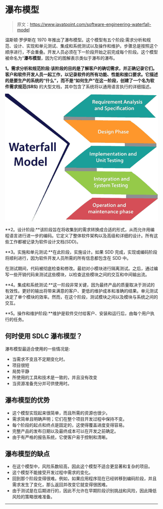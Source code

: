 # 瀑布模型

> 原文：<https://www.javatpoint.com/software-engineering-waterfall-model>

温斯顿·罗伊斯在 1970 年推出了瀑布模型。这个模型有五个阶段:需求分析和规范、设计、实现和单元测试、集成和系统测试以及操作和维护。步骤总是按照这个顺序进行，不会重叠。开发人员必须在下一阶段开始之前完成每个阶段。这个模型被命名为“**瀑布模型**，因为它的图解表示类似于瀑布的瀑布。

**1。需求分析和规范阶段:**该阶段的目的是了解客户的确切需求，并正确记录它们。客户和软件开发人员一起工作，以记录软件的所有功能、性能和接口要求。它描述的是要生产的系统的“什么”，而不是“如何生产”在这一阶段，创建了一个名为**软件需求规范(SRS)** 的大型文档，其中包含了系统将以通用语言执行的详细描述。

![Waterfall model](img/9f33e7049fd394f65fbcb4ea80162bbb.png)

**2。设计阶段:**该阶段旨在将收集到的需求转换成合适的形式，从而允许用编程语言进行进一步的编码。它定义了整体软件架构以及高级和详细的设计。所有这些工作都被记录为软件设计文档(SDD)。

**3。实施和单元测试:**在此阶段，实施设计。如果 SDD 完成，实现或编码阶段将顺利进行，因为软件开发人员所需的所有信息都包含在 SDD 中。

在测试期间，代码被彻底检查和修改。最初对小模块进行隔离测试。之后，通过编写一些开销代码来测试这些模块，以检查这些模块之间的交互和中间输出流。

**4。集成和系统测试:**这一阶段非常关键，因为最终产品的质量取决于测试的有效性。更好的输出将带来满意的客户、更低的维护成本和准确的结果。单元测试决定了单个模块的效率。然而，在这个阶段，测试模块之间以及模块与系统之间的交互。

**5。操作和维护阶段:**维护是软件交付给客户、安装和运行后，由每个用户执行的任务。

## 何时使用 SDLC 瀑布模型？

瀑布模型最适合使用的一些情况是:

*   当需求不变且不定期变化时。
*   项目很短
*   局势平静
*   所使用的工具和技术是一致的，并且没有改变
*   当资源准备充分并可供使用时。

## 瀑布模型的优势

*   这个模型实现起来很简单，而且所需的资源也很少。
*   需求简单且明确声明；它们在整个项目开发过程中保持不变。
*   每个阶段的起点和终点是固定的，这使得覆盖进度变得容易。
*   完整产品的发布日期以及最终成本可以在开发之前确定。
*   由于有严格的报告系统，它使客户易于控制和清晰。

## 瀑布模型的缺点

*   在这个模型中，风险系数较高，因此这个模型不适合更显著和复杂的项目。
*   这个模型不能接受开发过程中需求的变化。
*   回到那个阶段变得很难。例如，如果应用程序现在已经转移到编码阶段，并且需求发生了变化，那么返回并改变它就变得很困难。
*   由于测试是在后期进行的，因此不允许在早期阶段识别挑战和风险，因此降低风险的策略很难准备。

* * *